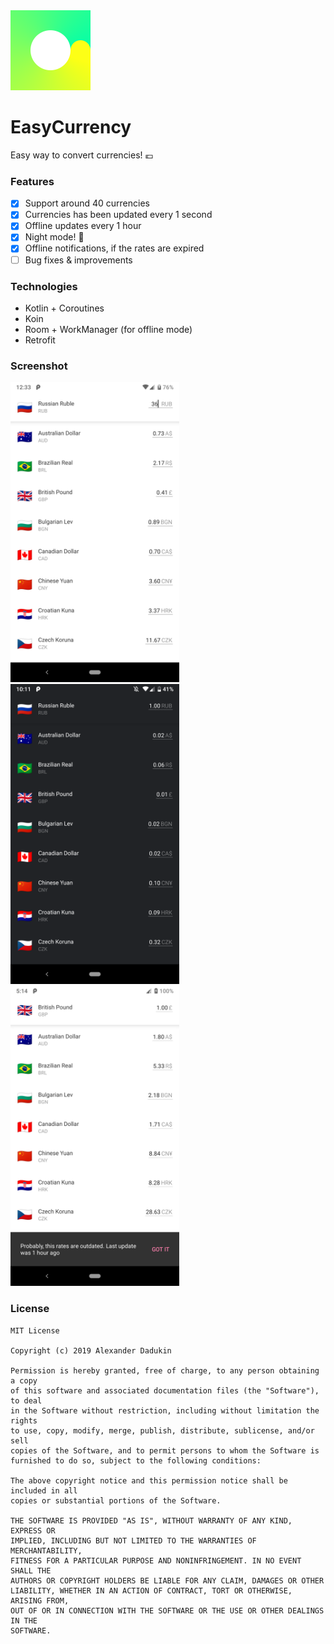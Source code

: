 <img src="https://raw.githubusercontent.com/st235/EasyCurrency/master/images/icon.png" width="128" height="128">

# EasyCurrency

Easy way to convert currencies! 💶

### Features

- [x] Support around 40 currencies
- [x] Currencies has been updated every 1 second
- [x] Offline updates every 1 hour
- [x] Night mode! 🌝
- [x] Offline notifications, if the rates are expired
- [ ] Bug fixes & improvements

### Technologies
- Kotlin + Coroutines
- Koin
- Room + WorkManager (for offline mode)
- Retrofit

### Screenshot

<img src="https://raw.githubusercontent.com/st235/EasyCurrency/master/images/daily_interface.png" width="270" height="480"> <img src="https://raw.githubusercontent.com/st235/EasyCurrency/master/images/night_interface.png" width="270" height="480"> <img src="https://raw.githubusercontent.com/st235/EasyCurrency/master/images/offline_notifications.png" width="270" height="480">

### License

```text
MIT License

Copyright (c) 2019 Alexander Dadukin

Permission is hereby granted, free of charge, to any person obtaining a copy
of this software and associated documentation files (the "Software"), to deal
in the Software without restriction, including without limitation the rights
to use, copy, modify, merge, publish, distribute, sublicense, and/or sell
copies of the Software, and to permit persons to whom the Software is
furnished to do so, subject to the following conditions:

The above copyright notice and this permission notice shall be included in all
copies or substantial portions of the Software.

THE SOFTWARE IS PROVIDED "AS IS", WITHOUT WARRANTY OF ANY KIND, EXPRESS OR
IMPLIED, INCLUDING BUT NOT LIMITED TO THE WARRANTIES OF MERCHANTABILITY,
FITNESS FOR A PARTICULAR PURPOSE AND NONINFRINGEMENT. IN NO EVENT SHALL THE
AUTHORS OR COPYRIGHT HOLDERS BE LIABLE FOR ANY CLAIM, DAMAGES OR OTHER
LIABILITY, WHETHER IN AN ACTION OF CONTRACT, TORT OR OTHERWISE, ARISING FROM,
OUT OF OR IN CONNECTION WITH THE SOFTWARE OR THE USE OR OTHER DEALINGS IN THE
SOFTWARE.

```

